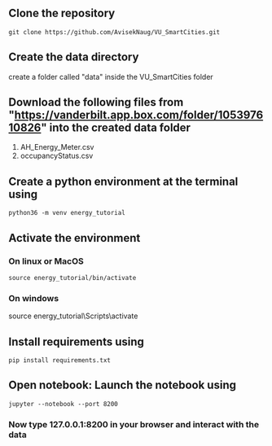 ## Clone the repository
```
git clone https://github.com/AvisekNaug/VU_SmartCities.git
```

## Create the data directory
create a folder called "data" inside the VU_SmartCities folder

## Download the following files from "https://vanderbilt.app.box.com/folder/105397610826" into the created data folder
1. AH_Energy_Meter.csv
2. occupancyStatus.csv 


## Create a python environment at the terminal using

```
python36 -m venv energy_tutorial
```

## Activate the environment

### On linux or MacOS
```
source energy_tutorial/bin/activate
```
### On windows
source energy_tutorial\Scripts\activate

## Install requirements using
```
pip install requirements.txt
```

## Open notebook: Launch the notebook using
```
jupyter --notebook --port 8200
```
### Now type 127.0.0.1:8200 in your browser and interact with the data